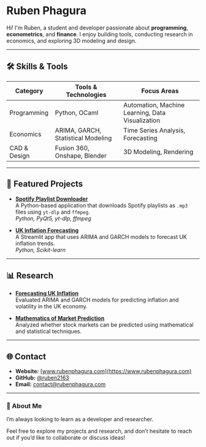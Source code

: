 # Ruben Phagura

Hi! I'm Ruben, a student and developer passionate about **programming**, **econometrics**, and **finance**. I enjoy building tools, conducting research in economics, and exploring 3D modeling and design.

---

## 🛠️ Skills & Tools

| **Category**   | **Tools & Technologies**                | **Focus Areas**                      |
|----------------|------------------------------------------|---------------------------------------|
| Programming    | Python, OCaml                           | Automation, Machine Learning, Data Visualization |
| Economics      | ARIMA, GARCH, Statistical Modeling       | Time Series Analysis, Forecasting    |
| CAD & Design   | Fusion 360, Onshape, Blender             | 3D Modeling, Rendering               |

---

## 🚀 Featured Projects

- **[Spotify Playlist Downloader](https://github.com/ruben2163/spotify-playlist-downloader)**  
  A Python-based application that downloads Spotify playlists as `.mp3` files using `yt-dlp` and `ffmpeg`.  
  *Python, PyQt5, yt-dlp, ffmpeg*

- **[UK Inflation Forecasting](https://rubenphagura-uk-inflation.streamlit.app)**  
  A Streamlit app that uses ARIMA and GARCH models to forecast UK inflation trends.  
  *Python, Scikit-learn*

---

## 📊 Research

- **[Forecasting UK Inflation](https://www.rubenphagura.com/rubens-economics/forecasting-uk-inflation/)**  
  Evaluated ARIMA and GARCH models for predicting inflation and volatility in the UK economy.

- **[Mathematics of Market Prediction](https://www.rubenphagura.com/rubens-economics/stock-market-prediction/)**  
  Analyzed whether stock markets can be predicted using mathematical and statistical techniques.

---

## 🌐 Contact

- **Website:** [www.rubenphagura.com](https://www.rubenphagura.com)  
- **GitHub:** [@ruben2163](https://github.com/ruben2163)  
- **Email:** [contact@rubenphagura.com](mailto:contact@rubenphagura.com)

---

### 📖 About Me

I’m always looking to learn as a developer and researcher.

Feel free to explore my projects and research, and don’t hesitate to reach out if you’d like to collaborate or discuss ideas!
